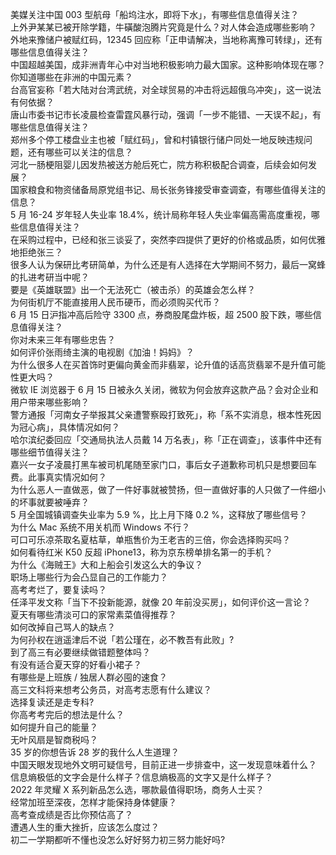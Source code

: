 美媒关注中国 003 型航母「船坞注水，即将下水」，有哪些信息值得关注？  
上外尹某某已被开除学籍，牛磺酸泡腾片究竟是什么？对人体会造成哪些影响？  
外地来豫储户被赋红码，12345 回应称「正申请解决，当地称离豫可转绿」，还有哪些信息值得关注？  
中国超越美国，成非洲青年心中对当地积极影响力最大国家。这种影响体现在哪？你知道哪些在非洲的中国元素？  
台高官妄称「若大陆对台湾武统，对全球贸易的冲击将远超俄乌冲突」，这一说法有何依据？  
唐山市委书记市长凌晨检查雷霆风暴行动，强调「一步不能错、一天误不起」，有哪些信息值得关注？  
郑州多个停工楼盘业主也被「赋红码」，曾和村镇银行储户同处一地反映违规问题，还有哪些可以关注的信息？  
河北一肠梗阻婴儿因发热被送方舱后死亡，院方称积极配合调查，后续会如何发展？  
国家粮食和物资储备局原党组书记、局长张务锋接受审查调查，有哪些值得关注的信息？  
5 月 16-24 岁年轻人失业率 18.4%，统计局称年轻人失业率偏高需高度重视，哪些信息值得关注？  
在采购过程中，已经和张三谈妥了，突然李四提供了更好的价格或品质，如何优雅地拒绝张三？  
很多人认为保研比考研简单，为什么还是有人选择在大学期间不努力，最后一窝蜂的扎进考研当中呢？  
要是《英雄联盟》出一个无法死亡（被击杀）的英雄会怎么样？  
为何街机厅不能直接用人民币硬币，而必须购买代币？  
6 月 15 日沪指冲高后险守 3300 点，券商股尾盘炸板，超 2500 股下跌，哪些信息值得关注？  
你对未来三年有哪些忠告？  
如何评价张雨绮主演的电视剧《加油！妈妈》？  
为什么很多人在买首饰时更偏向黄金而非翡翠，论升值的话高货翡翠不是升值可能性更大吗？  
微软 IE 浏览器于 6 月 15 日被永久关闭，微软为何会放弃这款产品？会对企业和用户带来哪些影响？  
警方通报「河南女子举报其父亲遭警察殴打致死」，称「系不实消息，根本性死因为冠心病」，具体情况如何？  
哈尔滨纪委回应「交通局执法人员戴 14 万名表」，称「正在调查」，该事件中还有哪些细节值得关注？  
嘉兴一女子凌晨打黑车被司机尾随至家门口，事后女子道歉称司机只是想要回车费。此事真实情况如何？  
为什么恶人一直做恶，做了一件好事就被赞扬，但一直做好事的人只做了一件细小的坏事就要被唾弃？  
5 月全国城镇调查失业率为 5.9 %，比上月下降 0.2 %，这释放了哪些信号？  
为什么 Mac 系统不用关机而 Windows 不行？  
可口可乐凉茶取名夏枯草，单瓶售价为王老吉的三倍，你会选择购买吗？  
如何看待红米 K50 反超 iPhone13，称为京东榜单排名第一的手机？  
为什么《海贼王》大和上船会引发这么大的争议？  
职场上哪些行为会凸显自己的工作能力？  
高考考烂了，要复读吗？  
任泽平发文称「当下不投新能源，就像 20 年前没买房」，如何评价这一言论？  
夏天有哪些清淡可口的家常素菜值得推荐？  
如何改掉自己骂人的缺点？  
为何孙权在逍遥津后不说「若公瑾在，必不教吾有此败」?  
到了高三有必要继续做错题整体吗？  
有没有适合夏天穿的好看小裙子？  
有哪些是上班族 / 独居人群必囤的速食？  
高三文科将来想考公务员，对高考志愿有什么建议？  
选择复读还是走专科?  
你高考考完后的想法是什么？  
如何提升自己的能量？  
无叶风扇是智商税吗？  
35 岁的你想告诉 28 岁的我什么人生道理？  
中国天眼发现地外文明可疑信号，目前正进一步排查中，这一发现意味着什么？  
信息熵极低的文字会是什么样子？信息熵极高的文字又是什么样子？  
2022 年灵耀 X 系列新品怎么选，哪款最值得职场，商务人士买？  
经常加班至深夜，怎样才能保持身体健康？  
高考查成绩是否比你预估高了？  
遭遇人生的重大挫折，应该怎么度过？  
初二一学期都听不懂也没怎么好好努力初三努力能好吗?  
